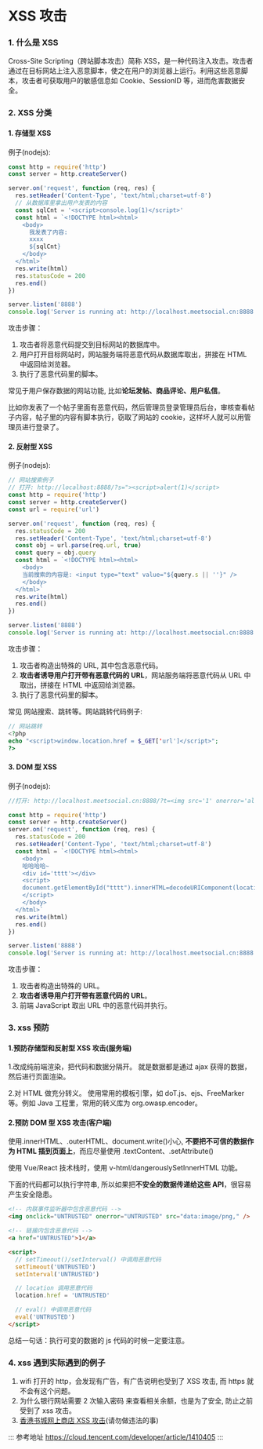 # XSS 攻击

### 1. 什么是 XSS

Cross-Site Scripting（跨站脚本攻击）简称 XSS，是一种代码注入攻击。攻击者通过在目标网站上注入恶意脚本，使之在用户的浏览器上运行。利用这些恶意脚本，攻击者可获取用户的敏感信息如 Cookie、SessionID 等，进而危害数据安全。

### 2. XSS 分类

#### 1. 存储型 XSS

例子(nodejs):

```javascript
const http = require('http')
const server = http.createServer()

server.on('request', function (req, res) {
  res.setHeader('Content-Type', 'text/html;charset=utf-8')
  // 从数据库里拿出用户发表的内容
  const sqlCnt = '<script>console.log(1)</script>'
  const html = `<!DOCTYPE html><html>
    <body>
      我发表了内容:
      xxxx
      ${sqlCnt}
    </body>
  </html>`
  res.write(html)
  res.statusCode = 200
  res.end()
})

server.listen('8888')
console.log('Server is running at: http://localhost.meetsocial.cn:8888')
```

攻击步骤：

1. 攻击者将恶意代码提交到目标网站的数据库中。
2. 用户打开目标网站时，网站服务端将恶意代码从数据库取出，拼接在 HTML 中返回给浏览器。
3. 执行了恶意代码里的脚本。

常见于用户保存数据的网站功能, 比如**论坛发帖、商品评论、用户私信**。

比如你发表了一个帖子里面有恶意代码，然后管理员登录管理员后台，审核查看帖子内容，帖子里的内容有脚本执行，窃取了网站的 cookie，这样坏人就可以用管理员进行登录了。

#### 2. 反射型 XSS

例子(nodejs):

```javascript
// 网站搜索例子
// 打开: http://localhost:8888/?s="><script>alert(1)</script>
const http = require('http')
const server = http.createServer()
const url = require('url')

server.on('request', function (req, res) {
  res.statusCode = 200
  res.setHeader('Content-Type', 'text/html;charset=utf-8')
  const obj = url.parse(req.url, true)
  const query = obj.query
  const html = `<!DOCTYPE html><html>
    <body>
    当前搜索的内容是: <input type="text" value="${query.s || ''}" />
    </body>
  </html>`
  res.write(html)
  res.end()
})

server.listen('8888')
console.log('Server is running at: http://localhost.meetsocial.cn:8888')
```

攻击步骤：

1. 攻击者构造出特殊的 URL, 其中包含恶意代码。
2. **攻击者诱导用户打开带有恶意代码的 URL**，网站服务端将恶意代码从 URL 中取出，拼接在 HTML 中返回给浏览器。
3. 执行了恶意代码里的脚本。

常见 网站搜索、跳转等。网站跳转代码例子:

```php
// 网站跳转
<?php
echo "<script>window.location.href = $_GET['url']</script>";
?>
```

#### 3. DOM 型 XSS

例子(nodejs):

```javascript
//打开: http://localhost.meetsocial.cn:8888/?t=<img src='1' onerror='alert(1)' />

const http = require('http')
const server = http.createServer()
server.on('request', function (req, res) {
  res.statusCode = 200
  res.setHeader('Content-Type', 'text/html;charset=utf-8')
  const html = `<!DOCTYPE html><html>
    <body>
    哈哈哈哈~
    <div id='tttt'></div>
    <script>
    document.getElementById("tttt").innerHTML=decodeURIComponent(location.search.substr(3));
    </script>
    </body>
  </html>`
  res.write(html)
  res.end()
})

server.listen('8888')
console.log('Server is running at: http://localhost.meetsocial.cn:8888')
```

攻击步骤：

1. 攻击者构造出特殊的 URL。
2. **攻击者诱导用户打开带有恶意代码的 URL**。
3. 前端 JavaScript 取出 URL 中的恶意代码并执行。

### 3. xss 预防

#### 1.预防存储型和反射型 XSS 攻击(服务端)

1.改成纯前端渲染，把代码和数据分隔开。
就是数据都是通过 ajax 获得的数据，然后进行页面渲染。

2.对 HTML 做充分转义。
使用常用的模板引擎，如 doT.js、ejs、FreeMarker 等。例如 Java 工程里，常用的转义库为 org.owasp.encoder。

#### 2.预防 DOM 型 XSS 攻击(客户端)

使用.innerHTML、.outerHTML、document.write()小心, **不要把不可信的数据作为 HTML 插到页面上**，而应尽量使用 .textContent、.setAttribute()

使用 Vue/React 技术栈时，使用 v-html/dangerouslySetInnerHTML 功能。

下面的代码都可以执行字符串, 所以如果把**不安全的数据传递给这些 API**，很容易产生安全隐患。

```html
<!-- 内联事件监听器中包含恶意代码 -->
<img onclick="UNTRUSTED" onerror="UNTRUSTED" src="data:image/png," />

<!-- 链接内包含恶意代码 -->
<a href="UNTRUSTED">1</a>

<script>
  // setTimeout()/setInterval() 中调用恶意代码
  setTimeout('UNTRUSTED')
  setInterval('UNTRUSTED')

  // location 调用恶意代码
  location.href = 'UNTRUSTED'

  // eval() 中调用恶意代码
  eval('UNTRUSTED')
</script>
```

总结一句话：执行可变的数据的 js 代码的时候一定要注意。

### 4. xss 遇到实际遇到的例子

1. wifi 打开的 http，会发现有广告，有广告说明也受到了 XSS 攻击, 而 https 就不会有这个问题。
2. 为什么银行网站需要 2 次输入密码 来查看相关余额，也是为了安全, 防止之前受到了 xss 攻击。
3. [香港书城网上商店 XSS 攻击](https://www.hkbookcity.com/searchbook3.php?startnum=1&txtkeyword=%22%3E%3Cscript%3Ealert%28document.cookie%29%3B%3C%2Fscript%3E%28%AE%D1%A6W%A9%CEISBN%29&btnK=%26%23160%3B%26%23160%3B%A7%E4%AE%D1%26%23160%3B%26%23160%3B&key=smart)(请勿做违法的事)

::: 参考地址
https://cloud.tencent.com/developer/article/1410405
:::
